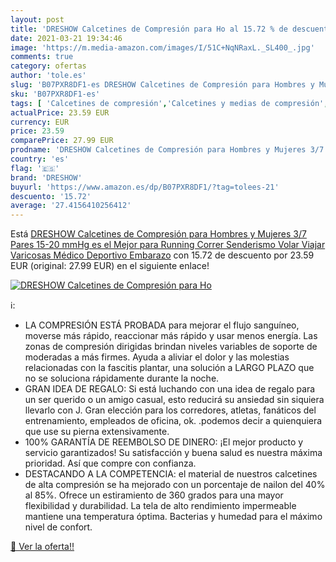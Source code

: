 ```yaml
---
layout: post
title: 'DRESHOW Calcetines de Compresión para Ho al 15.72 % de descuento'
date: 2021-03-21 19:34:46
image: 'https://m.media-amazon.com/images/I/51C+NqNRaxL._SL400_.jpg'
comments: true
category: ofertas
author: 'tole.es'
slug: 'B07PXR8DF1-es DRESHOW Calcetines de Compresión para Hombres y Mujeres...'
sku: 'B07PXR8DF1-es'
tags: [ 'Calcetines de compresión','Calcetines y medias de compresión','Salud y cuidado personal','Suministros y equipamiento médico','Tobilleras, rodilleras, férulas y cabestrillos','dreshow','embarazo', ]
actualPrice: 23.59 EUR
currency: EUR
price: 23.59
comparePrice: 27.99 EUR
prodname: 'DRESHOW Calcetines de Compresión para Hombres y Mujeres 3/7 Pares 15-20 mmHg es el Mejor para Running  Correr  Senderismo  Volar  Viajar  Varicosas  Médico  Deportivo  Embarazo'
country: 'es'
flag: '🇪🇸'
brand: 'DRESHOW'
buyurl: 'https://www.amazon.es/dp/B07PXR8DF1/?tag=tolees-21'
descuento: '15.72'
average: '27.4156410256412'
---
```


Está [DRESHOW Calcetines de Compresión para Hombres y Mujeres 3/7 Pares 15-20 mmHg es el Mejor para Running  Correr  Senderismo  Volar  Viajar  Varicosas  Médico  Deportivo  Embarazo](https://www.amazon.es/dp/B07PXR8DF1/?tag=tolees-21) con 15.72 de descuento por 23.59 EUR (original: 27.99 EUR) en el siguiente enlace!

[![DRESHOW Calcetines de Compresión para Ho](https://m.media-amazon.com/images/I/51C+NqNRaxL._SL400_.jpg)](https://www.amazon.es/dp/B07PXR8DF1/?tag=tolees-21)

ℹ️:

- LA COMPRESIÓN ESTÁ PROBADA para mejorar el flujo sanguíneo, moverse más rápido, reaccionar más rápido y usar menos energía. Las zonas de compresión dirigidas brindan niveles variables de soporte de moderadas a más firmes. Ayuda a aliviar el dolor y las molestias relacionadas con la fascitis plantar, una solución a LARGO PLAZO que no se soluciona rápidamente durante la noche.
- GRAN IDEA DE REGALO: Si está luchando con una idea de regalo para un ser querido o un amigo casual, esto reducirá su ansiedad sin siquiera llevarlo con J. Gran elección para los corredores, atletas, fanáticos del entrenamiento, empleados de oficina, ok. .podemos decir a quienquiera que use su pierna extensivamente.
- 100% GARANTÍA DE REEMBOLSO DE DINERO: ¡El mejor producto y servicio garantizados! Su satisfacción y buena salud es nuestra máxima prioridad. Así que compre con confianza.
- DESTACANDO A LA COMPETENCIA: el material de nuestros calcetines de alta compresión se ha mejorado con un porcentaje de nailon del 40% al 85%. Ofrece un estiramiento de 360 ​​grados para una mayor flexibilidad y durabilidad. La tela de alto rendimiento impermeable mantiene una temperatura óptima. Bacterias y humedad para el máximo nivel de confort.

[🛒 Ver la oferta!!](https://www.amazon.es/dp/B07PXR8DF1/?tag=tolees-21)
